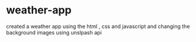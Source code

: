 # weather-app
created a weather app using the html , css and javascript and changing the background images using unslpash api 
